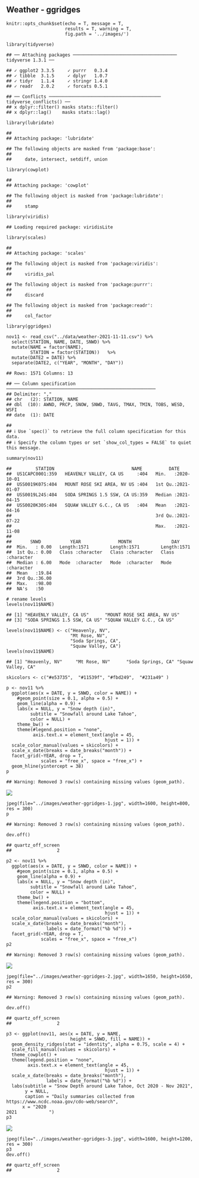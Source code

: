 ## Weather - ggridges

    knitr::opts_chunk$set(echo = T, message = T, 
                          results = T, warning = T,
                          fig.path = '../images/')

    library(tidyverse)

    ## ── Attaching packages ─────────────────────────────────────── tidyverse 1.3.1 ──

    ## ✓ ggplot2 3.3.5     ✓ purrr   0.3.4
    ## ✓ tibble  3.1.5     ✓ dplyr   1.0.7
    ## ✓ tidyr   1.1.4     ✓ stringr 1.4.0
    ## ✓ readr   2.0.2     ✓ forcats 0.5.1

    ## ── Conflicts ────────────────────────────────────────── tidyverse_conflicts() ──
    ## x dplyr::filter() masks stats::filter()
    ## x dplyr::lag()    masks stats::lag()

    library(lubridate)

    ## 
    ## Attaching package: 'lubridate'

    ## The following objects are masked from 'package:base':
    ## 
    ##     date, intersect, setdiff, union

    library(cowplot)

    ## 
    ## Attaching package: 'cowplot'

    ## The following object is masked from 'package:lubridate':
    ## 
    ##     stamp

    library(viridis)

    ## Loading required package: viridisLite

    library(scales)

    ## 
    ## Attaching package: 'scales'

    ## The following object is masked from 'package:viridis':
    ## 
    ##     viridis_pal

    ## The following object is masked from 'package:purrr':
    ## 
    ##     discard

    ## The following object is masked from 'package:readr':
    ## 
    ##     col_factor

    library(ggridges)

    nov11 <- read_csv("../data/weather-2021-11-11.csv") %>%
      select(STATION, NAME, DATE, SNWD) %>%
      mutate(NAME = factor(NAME),
             STATION = factor(STATION))   %>% 
      mutate(DATE2 = DATE) %>%
      separate(DATE2, c("YEAR", "MONTH", "DAY"))  

    ## Rows: 1571 Columns: 13

    ## ── Column specification ────────────────────────────────────────────────────────
    ## Delimiter: ","
    ## chr   (2): STATION, NAME
    ## dbl  (10): AWND, PRCP, SNOW, SNWD, TAVG, TMAX, TMIN, TOBS, WESD, WSFI
    ## date  (1): DATE

    ## 
    ## ℹ Use `spec()` to retrieve the full column specification for this data.
    ## ℹ Specify the column types or set `show_col_types = FALSE` to quiet this message.

    summary(nov11)

    ##         STATION                             NAME          DATE           
    ##  US1CAPC0001:359   HEAVENLY VALLEY, CA US     :404   Min.   :2020-10-01  
    ##  USS0019K07S:404   MOUNT ROSE SKI AREA, NV US :404   1st Qu.:2021-01-07  
    ##  USS0019L24S:404   SODA SPRINGS 1.5 SSW, CA US:359   Median :2021-04-15  
    ##  USS0020K30S:404   SQUAW VALLEY G.C., CA US   :404   Mean   :2021-04-16  
    ##                                                      3rd Qu.:2021-07-22  
    ##                                                      Max.   :2021-11-08  
    ##                                                                          
    ##       SNWD           YEAR              MONTH               DAY           
    ##  Min.   : 0.00   Length:1571        Length:1571        Length:1571       
    ##  1st Qu.: 0.00   Class :character   Class :character   Class :character  
    ##  Median : 6.00   Mode  :character   Mode  :character   Mode  :character  
    ##  Mean   :19.84                                                           
    ##  3rd Qu.:36.00                                                           
    ##  Max.   :98.00                                                           
    ##  NA's   :50

    # rename levels
    levels(nov11$NAME) 

    ## [1] "HEAVENLY VALLEY, CA US"      "MOUNT ROSE SKI AREA, NV US" 
    ## [3] "SODA SPRINGS 1.5 SSW, CA US" "SQUAW VALLEY G.C., CA US"

    levels(nov11$NAME) <- c("Heavenly, NV",  
                            "Mt Rose, NV",  
                            "Soda Springs, CA",
                            "Squaw Valley, CA")
    levels(nov11$NAME) 

    ## [1] "Heavenly, NV"     "Mt Rose, NV"      "Soda Springs, CA" "Squaw Valley, CA"

    skicolors <- c("#e53735",  "#11539f", "#fbd249",  "#231a49" )

    p <- nov11 %>% 
      ggplot(aes(x = DATE, y = SNWD, color = NAME)) +
        #geom_point(size = 0.1, alpha = 0.5) +
        geom_line(alpha = 0.9) +
        labs(x = NULL, y = "Snow depth (in)",
             subtitle = "Snowfall around Lake Tahoe",
             color = NULL) +
        theme_bw() +
        theme(#legend.position = "none",
              axis.text.x = element_text(angle = 45, 
                                         hjust = 1)) +
      scale_color_manual(values = skicolors) +
      scale_x_date(breaks = date_breaks("month")) + 
      facet_grid(~YEAR, drop = T, 
                 scales = "free_x", space = "free_x") +
      geom_hline(yintercept = 38)
    p

    ## Warning: Removed 3 row(s) containing missing values (geom_path).

![](../images/weather-ggridges-1.png)

    jpeg(file="../images/weather-ggridges-1.jpg", width=1600, height=800, res = 300)
    p

    ## Warning: Removed 3 row(s) containing missing values (geom_path).

    dev.off()

    ## quartz_off_screen 
    ##                 2

    p2 <- nov11 %>% 
      ggplot(aes(x = DATE, y = SNWD, color = NAME)) +
        #geom_point(size = 0.1, alpha = 0.5) +
        geom_line(alpha = 0.9) +
        labs(x = NULL, y = "Snow depth (in)",
             subtitle = "Snowfall around Lake Tahoe",
             color = NULL) +
        theme_bw() +
        theme(legend.position = "bottom",
              axis.text.x = element_text(angle = 45, 
                                         hjust = 1)) +
      scale_color_manual(values = skicolors) +
      scale_x_date(breaks = date_breaks("month"),
                   labels = date_format("%b %d")) + 
      facet_grid(~YEAR, drop = T, 
                 scales = "free_x", space = "free_x") 
    p2

    ## Warning: Removed 3 row(s) containing missing values (geom_path).

![](../images/weather-ggridges-2.png)

    jpeg(file="../images/weather-ggridges-2.jpg", width=1650, height=1650, res = 300)
    p2

    ## Warning: Removed 3 row(s) containing missing values (geom_path).

    dev.off()

    ## quartz_off_screen 
    ##                 2

    p3 <- ggplot(nov11, aes(x = DATE, y = NAME, 
                            height = SNWD, fill = NAME)) +
      geom_density_ridges(stat = "identity", alpha = 0.75, scale = 4) +
      scale_fill_manual(values = skicolors) +
      theme_cowplot() +
      theme(legend.position = "none",
            axis.text.x = element_text(angle = 45, 
                                         hjust = 1)) +
      scale_x_date(breaks = date_breaks("month"), 
                   labels = date_format("%b %d")) +
      labs(subtitle = "Snow Depth around Lake Tahoe, Oct 2020 - Nov 2021",
           y = NULL,
           caption = "Daily summaries collected from https://www.ncdc.noaa.gov/cdo-web/search",
          x = "2020                                                         2021            ") 
    p3

![](../images/weather-ggridges-3.png)

    jpeg(file="../images/weather-ggridges-3.jpg", width=1600, height=1200, res = 300)
    p3
    dev.off()

    ## quartz_off_screen 
    ##                 2
